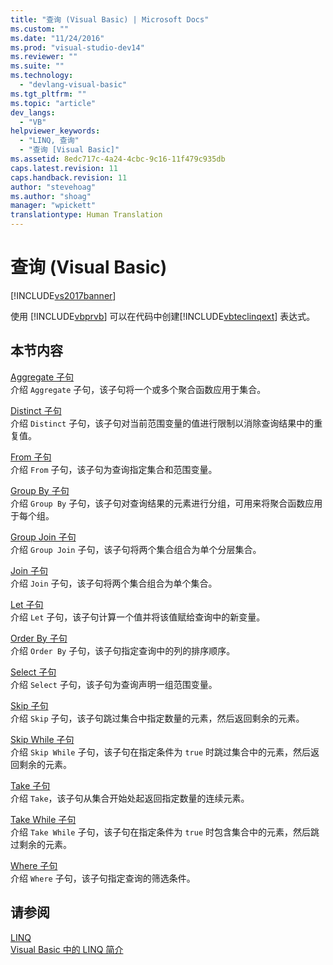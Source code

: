 ```yaml
---
title: "查询 (Visual Basic) | Microsoft Docs"
ms.custom: ""
ms.date: "11/24/2016"
ms.prod: "visual-studio-dev14"
ms.reviewer: ""
ms.suite: ""
ms.technology: 
  - "devlang-visual-basic"
ms.tgt_pltfrm: ""
ms.topic: "article"
dev_langs: 
  - "VB"
helpviewer_keywords: 
  - "LINQ, 查询"
  - "查询 [Visual Basic]"
ms.assetid: 8edc717c-4a24-4cbc-9c16-11f479c935db
caps.latest.revision: 11
caps.handback.revision: 11
author: "stevehoag"
ms.author: "shoag"
manager: "wpickett"
translationtype: Human Translation
---
```

# 查询 (Visual Basic)
[!INCLUDE[vs2017banner](../../../csharp/includes/vs2017banner.md)]

使用 [!INCLUDE[vbprvb](../../../csharp/programming-guide/concepts/linq/includes/vbprvb_md.md)] 可以在代码中创建[!INCLUDE[vbteclinqext](../../../csharp/getting-started/includes/vbteclinqext_md.md)] 表达式。  
  
## 本节内容  
 [Aggregate 子句](../../../visual-basic/language-reference/queries/aggregate-clause.md)  
 介绍 `Aggregate` 子句，该子句将一个或多个聚合函数应用于集合。  
  
 [Distinct 子句](../../../visual-basic/language-reference/queries/distinct-clause.md)  
 介绍 `Distinct` 子句，该子句对当前范围变量的值进行限制以消除查询结果中的重复值。  
  
 [From 子句](../../../visual-basic/language-reference/queries/from-clause.md)  
 介绍 `From` 子句，该子句为查询指定集合和范围变量。  
  
 [Group By 子句](../../../visual-basic/language-reference/queries/group-by-clause.md)  
 介绍 `Group By` 子句，该子句对查询结果的元素进行分组，可用来将聚合函数应用于每个组。  
  
 [Group Join 子句](../../../visual-basic/language-reference/queries/group-join-clause.md)  
 介绍 `Group Join` 子句，该子句将两个集合组合为单个分层集合。  
  
 [Join 子句](../../../visual-basic/language-reference/queries/join-clause.md)  
 介绍 `Join` 子句，该子句将两个集合组合为单个集合。  
  
 [Let 子句](../../../visual-basic/language-reference/queries/let-clause.md)  
 介绍 `Let` 子句，该子句计算一个值并将该值赋给查询中的新变量。  
  
 [Order By 子句](../../../visual-basic/language-reference/queries/order-by-clause.md)  
 介绍 `Order By` 子句，该子句指定查询中的列的排序顺序。  
  
 [Select 子句](../../../visual-basic/language-reference/queries/select-clause.md)  
 介绍 `Select` 子句，该子句为查询声明一组范围变量。  
  
 [Skip 子句](../../../visual-basic/language-reference/queries/skip-clause.md)  
 介绍 `Skip` 子句，该子句跳过集合中指定数量的元素，然后返回剩余的元素。  
  
 [Skip While 子句](../../../visual-basic/language-reference/queries/skip-while-clause.md)  
 介绍 `Skip While` 子句，该子句在指定条件为 `true` 时跳过集合中的元素，然后返回剩余的元素。  
  
 [Take 子句](../../../visual-basic/language-reference/queries/take-clause.md)  
 介绍 `Take`，该子句从集合开始处起返回指定数量的连续元素。  
  
 [Take While 子句](../../../visual-basic/language-reference/queries/take-while-clause.md)  
 介绍 `Take While` 子句，该子句在指定条件为 `true` 时包含集合中的元素，然后跳过剩余的元素。  
  
 [Where 子句](../../../visual-basic/language-reference/queries/where-clause.md)  
 介绍 `Where` 子句，该子句指定查询的筛选条件。  
  
## 请参阅  
 [LINQ](../../../visual-basic/programming-guide/language-features/linq/index.md)   
 [Visual Basic 中的 LINQ 简介](../../../visual-basic/programming-guide/language-features/linq/introduction-to-linq.md)